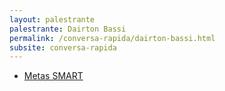 ```yaml
---
layout: palestrante
palestrante: Dairton Bassi
permalink: /conversa-rapida/dairton-bassi.html
subsite: conversa-rapida
---
```


* [Metas SMART](/conversa-rapida/dairton-bassi-metas-smart)
